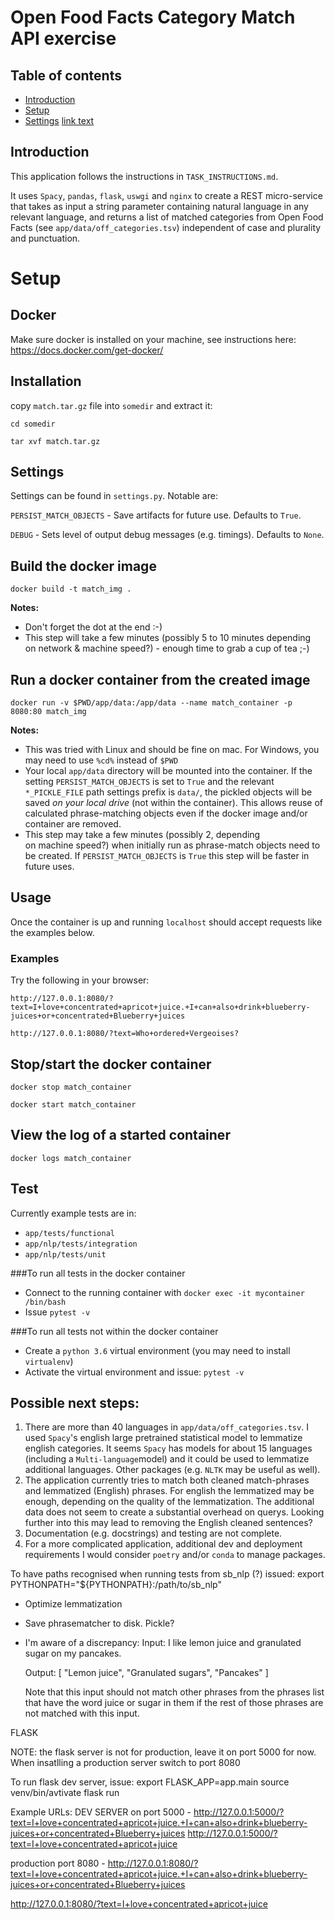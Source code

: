 # Open Food Facts Category Match API exercise

## Table of contents
* [Introduction](#introduction)
* [Setup](#setup)
* [Settings](#settings)
[link text](#abcde)



## <a name="abcde">Introduction</a>
This application follows the instructions in `TASK_INSTRUCTIONS.md`. 

It uses `Spacy`, `pandas`, `flask`, `uswgi` and `nginx` to create a REST 
micro-service that takes as input a string parameter containing natural 
language in any relevant language, and returns a list of matched categories 
from Open Food Facts (see `app/data/off_categories.tsv`) 
independent of case and plurality and punctuation.

# Setup

## Docker
Make sure docker is installed on your machine,
see instructions here: https://docs.docker.com/get-docker/

## Installation
copy `match.tar.gz` file into `somedir` and extract it:

`cd somedir`

`tar xvf match.tar.gz`

## Settings

Settings can be found in `settings.py`. Notable are:

`PERSIST_MATCH_OBJECTS` - Save artifacts for future use. Defaults to `True`.

`DEBUG` - Sets level of output debug messages (e.g. timings). 
Defaults to `None`.


## Build the docker image

`docker build -t match_img .`  

**Notes:** 
- Don't forget the dot at the end :-)
- This step will take a few minutes (possibly 5 to 10 minutes depending   
on network & machine speed?) - enough time to grab a cup of tea ;-) 

## Run a docker container from the created image 
`docker run -v $PWD/app/data:/app/data --name match_container -p 8080:80 match_img`

**Notes:**
- This was tried with Linux and should be fine on mac. 
For Windows, you may need to use `%cd%` instead of `$PWD`
- Your local `app/data` directory will be mounted into the container. 
If the setting `PERSIST_MATCH_OBJECTS` is set to `True` and the relevant 
`*_PICKLE_FILE` path settings prefix is `data/`, the pickled objects will be 
saved *on your local drive* (not within the container). This allows 
reuse of calculated phrase-matching objects even if the docker image and/or 
container are removed.
- This step may take a few minutes (possibly 2, depending   
on machine speed?) when initially run as phrase-match objects need to be 
created. If `PERSIST_MATCH_OBJECTS` is `True` this step will be faster in 
future uses. 

## Usage
Once the container is up and running `localhost` should 
accept requests like the examples below.  

### Examples
Try the following in your browser:

`http://127.0.0.1:8080/?text=I+love+concentrated+apricot+juice.+I+can+also+drink+blueberry-juices+or+concentrated+Blueberry+juices`

`http://127.0.0.1:8080/?text=Who+ordered+Vergeoises?`

## Stop/start the docker container

`docker stop match_container`

`docker start match_container`

## View the log of a started container

`docker logs match_container`


## Test
Currently example tests are in:
- `app/tests/functional` 
- `app/nlp/tests/integration` 
- `app/nlp/tests/unit`

###To run all tests in the docker container

- Connect to the running container with
`docker exec -it mycontainer /bin/bash`
- Issue 
`pytest -v`

###To run all tests not within the docker container

- Create a `python 3.6` virtual environment (you may need to install 
`virtualenv`)
- Activate the virtual environment and issue:
`pytest -v`


## Possible next steps:
1. There are more than 40 languages in `app/data/off_categories.tsv`. I used 
`Spacy`'s english large pretrained statistical model to lemmatize 
english categories. It seems `Spacy` has models for about 15 languages 
(including a `Multi-language`model) and it could be used to lemmatize
 additional languages. Other packages (e.g. `NLTK` may be useful as well). 
2. The application currently tries to match both cleaned match-phrases and 
lemmatized (English) phrases. For english the lemmatized may be enough, 
depending on the quality of the lemmatization. The additional data does not 
seem to create a substantial overhead on querys. Looking further into this may 
lead to removing the English cleaned sentences?
3. Documentation (e.g. docstrings) and testing are not complete. 
4. For a more complicated application, additional dev and deployment 
requirements I would consider `poetry` and/or `conda` to manage packages.


To have paths recognised when running tests from sb_nlp (?) issued:
export PYTHONPATH="${PYTHONPATH}:/path/to/sb_nlp"


* Optimize lemmatization
* Save phrasematcher to disk. Pickle?

* I'm aware of a discrepancy:
    Input: I like lemon juice and granulated sugar on my pancakes.

    Output: [ "Lemon juice", "Granulated sugars", "Pancakes" ]

    Note that this input should not match other phrases from the phrases list
    that have the word juice or sugar in them if the rest of those
    phrases are not matched with this input.


FLASK

NOTE: the flask server is not for production, leave it on port 5000 for now.
        When insatlling a production server switch to port 8080

To run flask dev server, issue:
    export FLASK_APP=app.main
    source venv/bin/avtivate
    flask run

Example URLs:
DEV SERVER on port 5000 -
http://127.0.0.1:5000/?text=I+love+concentrated+apricot+juice.+I+can+also+drink+blueberry-juices+or+concentrated+Blueberry+juices
http://127.0.0.1:5000/?text=I+love+concentrated+apricot+juice

production port 8080 -
http://127.0.0.1:8080/?text=I+love+concentrated+apricot+juice.+I+can+also+drink+blueberry-juices+or+concentrated+Blueberry+juices

http://127.0.0.1:8080/?text=I+love+concentrated+apricot+juice
